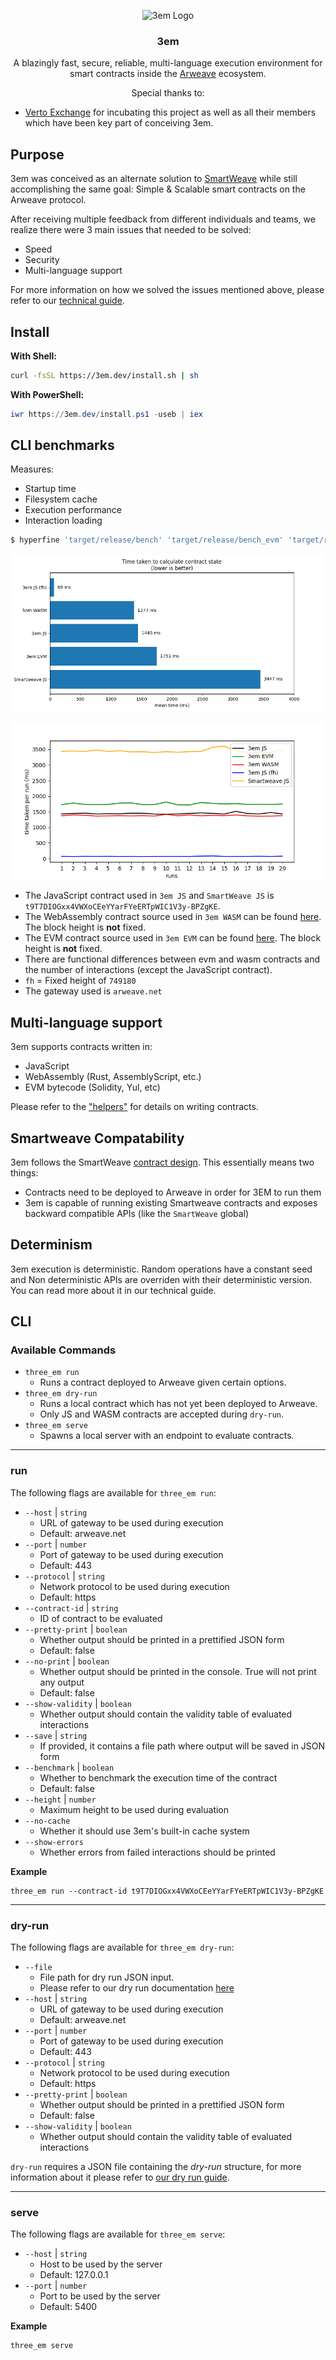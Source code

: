 <p align="center">
<img src="https://3em.dev/logo.svg" alt="3em Logo" width="110" height="110">
<h3 align="center">3em</h3>

<p align="center">
    A blazingly fast, secure, reliable, multi-language execution environment for smart contracts inside the <a href="https://arweave.org">Arweave</a> ecosystem.
  </p>
</p>

<p align="center">
Special thanks to:
<ul>
    <li>
        <a href="https://verto.exchange">Verto Exchange</a> for incubating this project as well as all their members which have been key part of conceiving 3em.
    </li>
</ul>
</p>

## Purpose

3em was conceived as an alternate solution to
[SmartWeave](https://github.com/ArweaveTeam/SmartWeave) while still
accomplishing the same goal: Simple & Scalable smart contracts on the Arweave
protocol.

After receiving multiple feedback from different individuals and teams, we
realize there were 3 main issues that needed to be solved:

- Speed
- Security
- Multi-language support

For more information on how we solved the issues mentioned above, please refer
to our
[technical guide](https://github.com/three-em/3em/tree/main/docs/technical_guide.md).

## Install

**With Shell:**

```sh
curl -fsSL https://3em.dev/install.sh | sh
```

**With PowerShell:**

```powershell
iwr https://3em.dev/install.ps1 -useb | iex
```

## CLI benchmarks

Measures:

- Startup time
- Filesystem cache
- Execution performance
- Interaction loading

```bash
$ hyperfine 'target/release/bench' 'target/release/bench_evm' 'target/release/bench_wasm' 'node tools/benchmarks/smartweave/index.js' 'target/release/bench_fh' -r 20 --export-json bench.json
```

![](tools/benchmarks/bench_mean.png)

![](tools/benchmarks/bench_times.png)

- The JavaScript contract used in `3em JS` and `SmartWeave JS` is
  `t9T7DIOGxx4VWXoCEeYYarFYeERTpWIC1V3y-BPZgKE`.
- The WebAssembly contract source used in `3em WASM` can be found
  [here](testdata/01_wasm/01_wasm.rs). The block height is **not** fixed.
- The EVM contract source used in `3em EVM` can be found
  [here](testdata/evm/state1.sol). The block height is **not** fixed.
- There are functional differences between evm and wasm contracts and the number
  of interactions (except the JavaScript contract).
- `fh` = Fixed height of `749180`
- The gateway used is `arweave.net`

## Multi-language support

3em supports contracts written in:

- JavaScript
- WebAssembly (Rust, AssemblyScript, etc.)
- EVM bytecode (Solidity, Yul, etc)

Please refer to the
["helpers"](https://github.com/three-em/3em/tree/main/helpers) for details on
writing contracts.

## Smartweave Compatability

3em follows the SmartWeave
[contract design](https://github.com/ArweaveTeam/SmartWeave/blob/master/CONTRACT-GUIDE.md).
This essentially means two things:

- Contracts need to be deployed to Arweave in order for 3EM to run them
- 3em is capable of running existing Smartweave contracts and exposes backward
  compatible APIs (like the `SmartWeave` global)

## Determinism

3em execution is deterministic. Random operations have a constant seed and Non
deterministic APIs are overriden with their deterministic version. You can read
more about it in our technical guide.

## CLI

### Available Commands

- `three_em run`
  - Runs a contract deployed to Arweave given certain options.
- `three_em dry-run`
  - Runs a local contract which has not yet been deployed to Arweave.
  - Only JS and WASM contracts are accepted during `dry-run`.
- `three_em serve`
  - Spawns a local server with an endpoint to evaluate contracts.

---

### run

The following flags are available for `three_em run`:

- `--host` | `string`
  - URL of gateway to be used during execution
  - Default: arweave.net
- `--port` | `number`
  - Port of gateway to be used during execution
  - Default: 443
- `--protocol` | `string`
  - Network protocol to be used during execution
  - Default: https
- `--contract-id` | `string`
  - ID of contract to be evaluated
- `--pretty-print` | `boolean`
  - Whether output should be printed in a prettified JSON form
  - Default: false
- `--no-print` | `boolean`
  - Whether output should be printed in the console. True will not print any
    output
  - Default: false
- `--show-validity` | `boolean`
  - Whether output should contain the validity table of evaluated interactions
- `--save` | `string`
  - If provided, it contains a file path where output will be saved in JSON form
- `--benchmark` | `boolean`
  - Whether to benchmark the execution time of the contract
  - Default: false
- `--height` | `number`
  - Maximum height to be used during evaluation
- `--no-cache`
  - Whether it should use 3em's built-in cache system
- `--show-errors`
  - Whether errors from failed interactions should be printed

**Example**

```shell
three_em run --contract-id t9T7DIOGxx4VWXoCEeYYarFYeERTpWIC1V3y-BPZgKE
```

---

### dry-run

The following flags are available for `three_em dry-run`:

- `--file`
  - File path for dry run JSON input.
  - Please refer to our dry run documentation
    [here](https://github.com/three-em/3em/tree/main/docs/dry_run.md)
- `--host` | `string`
  - URL of gateway to be used during execution
  - Default: arweave.net
- `--port` | `number`
  - Port of gateway to be used during execution
  - Default: 443
- `--protocol` | `string`
  - Network protocol to be used during execution
  - Default: https
- `--pretty-print` | `boolean`
  - Whether output should be printed in a prettified JSON form
  - Default: false
- `--show-validity` | `boolean`
  - Whether output should contain the validity table of evaluated interactions

`dry-run` requires a JSON file containing the _dry-run_ structure, for more
information about it please refer to
[our dry run guide](https://github.com/three-em/3em/tree/main/docs/dry_run.md).


--------

### serve

The following flags are available for `three_em serve`:

- `--host` | `string`
  - Host to be used by the server
  - Default: 127.0.0.1
- `--port` | `number`
  - Port to be used by the server
  - Default: 5400

**Example**

```shell
three_em serve
```
